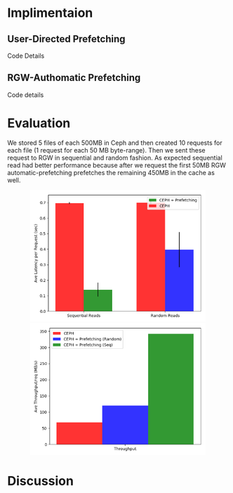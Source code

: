 # Implimentaion 

## User-Directed Prefetching 
 Code Details
## RGW-Authomatic Prefetching
 Code details 

# Evaluation 
We stored 5 files of each 500MB in Ceph and then created 10 requests for each file (1 request for each 50 MB byte-range). Then we sent these request to RGW in sequential and random fashion. As expected sequential read had better performance because after we request the first 50MB RGW automatic-prefetching prefetches the remaining 450MB in the cache as well.

<p align="center">
  <img src="presentations/latency.png" width="400" height="300" title="hover text">
  <img src="presentations/throughput.png" width="400" height="300" title="hover text">
</p>



# Discussion
